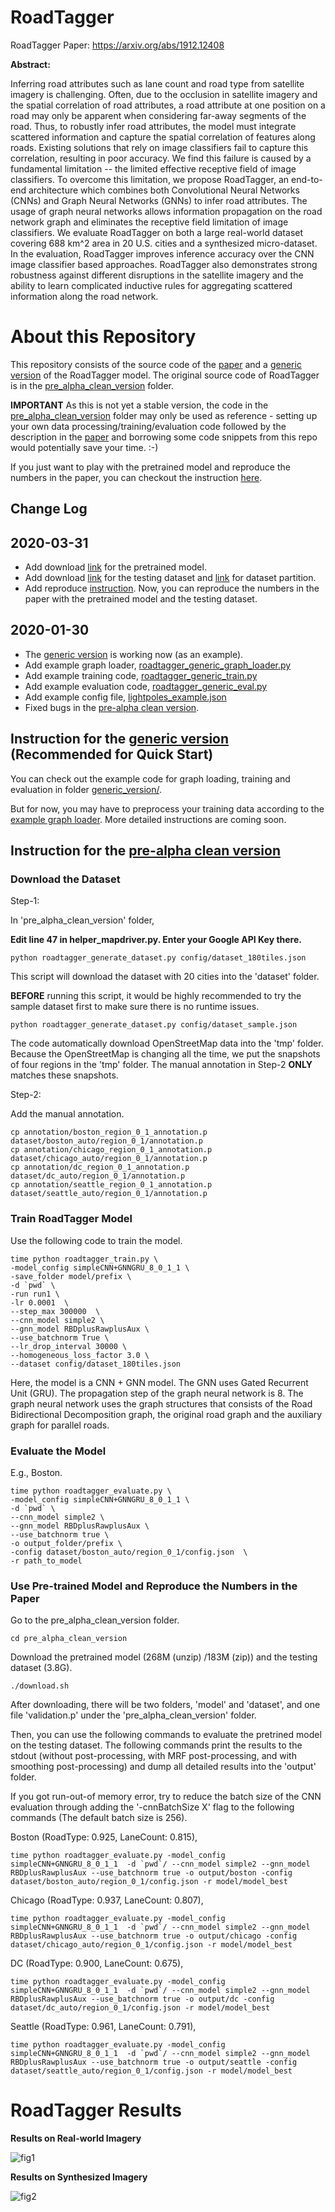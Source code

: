 # RoadTagger

RoadTagger Paper: https://arxiv.org/abs/1912.12408

**Abstract:**

Inferring road attributes such as lane count and road type from satellite imagery is challenging. Often, due to the occlusion in satellite imagery and the spatial correlation of road attributes, a road attribute at one position on a road may only be apparent when considering far-away segments of the road. Thus, to robustly infer road attributes, the model must integrate scattered information and capture the spatial correlation of features along roads. Existing solutions that rely on image classifiers fail to capture this correlation, resulting in poor accuracy. We find this failure is caused by a fundamental limitation -- the limited effective receptive field of image classifiers. To overcome this limitation, we propose RoadTagger, an end-to-end architecture which combines both Convolutional Neural Networks (CNNs) and Graph Neural Networks (GNNs) to infer road attributes. The usage of graph neural networks allows information propagation on the road network graph and eliminates the receptive field limitation of image classifiers. We evaluate RoadTagger on both a large real-world dataset covering 688 km^2 area in 20 U.S. cities and a synthesized micro-dataset. In the evaluation, RoadTagger improves inference accuracy over the CNN image classifier based approaches. RoadTagger also demonstrates strong robustness against different disruptions in the satellite imagery and the ability to learn complicated inductive rules for aggregating scattered information along the road network.


# About this Repository 

This repository consists of the source code of the [paper](https://arxiv.org/abs/1912.12408) and a [generic version](https://github.com/mitroadmaps/roadtagger/tree/master/generic_version) of the RoadTagger model. The original source code of RoadTagger is in the [pre_alpha_clean_version](https://github.com/mitroadmaps/roadtagger/tree/master/pre_alpha_clean_version) folder.

**IMPORTANT** As this is not yet a stable version, the code in the [pre_alpha_clean_version](https://github.com/mitroadmaps/roadtagger/tree/master/pre_alpha_clean_version) folder may only be used as reference - setting up your own data processing/training/evaluation code followed by the description in the [paper](https://arxiv.org/abs/1912.12408) and borrowing some code snippets from this repo would potentially save your time. :-) 

If you just want to play with the pretrained model and reproduce the numbers in the paper, you can checkout the instruction [here](#model).


## Change Log 
**2020-03-31**
--------------------
- Add download [link](https://mapster.csail.mit.edu/data/roadtagger/model.zip) for the pretrained model.
- Add download [link](https://mapster.csail.mit.edu/data/roadtagger/dataset_testing.zip) for the testing dataset and [link](https://mapster.csail.mit.edu/data/roadtagger/validation.p) for dataset partition.
- Add reproduce [instruction](#model). Now, you can reproduce the numbers in the paper with the pretrained model and the testing dataset.

**2020-01-30**
--------------------
- The [generic version](https://github.com/mitroadmaps/roadtagger/tree/master/generic_version) is working now (as an example).
- Add example graph loader, [roadtagger_generic_graph_loader.py](https://github.com/mitroadmaps/roadtagger/blob/master/generic_version/roadtagger_generic_graph_loader.py)
- Add example training code, [roadtagger_generic_train.py](https://github.com/mitroadmaps/roadtagger/blob/master/generic_version/roadtagger_generic_train.py)
- Add example evaluation code, [roadtagger_generic_eval.py](https://github.com/mitroadmaps/roadtagger/blob/master/generic_version/roadtagger_generic_eval.py)
- Add example config file, [lightpoles_example.json](https://github.com/mitroadmaps/roadtagger/blob/master/generic_version/configs/lightpoles_example.json)
- Fixed bugs in the [pre-alpha clean version](https://github.com/mitroadmaps/roadtagger/tree/master/pre_alpha_clean_version). 



## Instruction for the [generic version](https://github.com/mitroadmaps/roadtagger/tree/master/generic_version) (Recommended for Quick Start)

You can check out the example code for graph loading, training and evaluation in folder [generic_version/](https://github.com/mitroadmaps/roadtagger/tree/master/generic_version).

But for now, you may have to preprocess your training data according to the [example graph loader](https://github.com/mitroadmaps/roadtagger/blob/master/generic_version/roadtagger_generic_graph_loader.py). More detailed instructions are coming soon.


## Instruction for the [pre-alpha clean version](https://github.com/mitroadmaps/roadtagger/tree/master/pre_alpha_clean_version)
### Download the Dataset

Step-1:

In 'pre_alpha_clean_version' folder, 

**Edit line 47 in helper_mapdriver.py. Enter your Google API Key there.**

```
python roadtagger_generate_dataset.py config/dataset_180tiles.json 
```

This script will download the dataset with 20 cities into the 'dataset' folder. 

**BEFORE** running this script, it would be highly recommended to try the sample dataset first to make sure there is no runtime issues.

```
python roadtagger_generate_dataset.py config/dataset_sample.json 
```
The code automatically download OpenStreetMap data into the 'tmp' folder. Because the OpenStreetMap is changing all the time, we put the snapshots of four regions in the 'tmp' folder. The manual annotation in Step-2 **ONLY** matches these snapshots. 


Step-2:

Add the manual annotation.

```
cp annotation/boston_region_0_1_annotation.p dataset/boston_auto/region_0_1/annotation.p
cp annotation/chicago_region_0_1_annotation.p dataset/chicago_auto/region_0_1/annotation.p
cp annotation/dc_region_0_1_annotation.p dataset/dc_auto/region_0_1/annotation.p
cp annotation/seattle_region_0_1_annotation.p dataset/seattle_auto/region_0_1/annotation.p
```

### Train RoadTagger Model

Use the following code to train the model. 

```
time python roadtagger_train.py \
-model_config simpleCNN+GNNGRU_8_0_1_1 \
-save_folder model/prefix \
-d `pwd` \
-run run1 \
-lr 0.0001  \
--step_max 300000  \
--cnn_model simple2 \
--gnn_model RBDplusRawplusAux \
--use_batchnorm True \
--lr_drop_interval 30000 \
--homogeneous_loss_factor 3.0 \
--dataset config/dataset_180tiles.json
```

Here, the model is a CNN + GNN model. The GNN uses Gated Recurrent Unit (GRU). The propagation step of the graph neural network is 8. The graph neural network uses the graph structures that consists of the Road Bidirectional Decomposition graph, the original road graph and the auxiliary graph for parallel roads.  


### Evaluate the Model 

E.g., Boston. 

```
time python roadtagger_evaluate.py \
-model_config simpleCNN+GNNGRU_8_0_1_1 \
-d `pwd` \
--cnn_model simple2 \
--gnn_model RBDplusRawplusAux \
--use_batchnorm true \
-o output_folder/prefix \
-config dataset/boston_auto/region_0_1/config.json  \
-r path_to_model
```

### <a name="model"></a> Use Pre-trained Model and Reproduce the Numbers in the Paper
Go to the pre_alpha_clean_version folder.
```
cd pre_alpha_clean_version
```

Download the pretrained model (268M (unzip) /183M (zip)) and the testing dataset (3.8G). 
```
./download.sh 
```

After downloading, there will be two folders, 'model' and 'dataset', and one file 'validation.p' under the 'pre_alpha_clean_version' folder.

Then, you can use the following commands to evaluate the pretrined model on the testing dataset. The following commands print the results to the stdout (without post-processing, with MRF post-processing, and with smoothing post-processing) and dump all detailed results into the 'output' folder. 

If you got run-out-of memory error, try to reduce the batch size of the CNN evaluation through adding the '-cnnBatchSize X' flag to the following commands (The default batch size is 256).


Boston (RoadType: 0.925, LaneCount: 0.815),  
```
time python roadtagger_evaluate.py -model_config simpleCNN+GNNGRU_8_0_1_1  -d `pwd`/ --cnn_model simple2 --gnn_model RBDplusRawplusAux --use_batchnorm true -o output/boston -config dataset/boston_auto/region_0_1/config.json -r model/model_best

```

Chicago (RoadType: 0.937, LaneCount: 0.807),
```
time python roadtagger_evaluate.py -model_config simpleCNN+GNNGRU_8_0_1_1  -d `pwd`/ --cnn_model simple2 --gnn_model RBDplusRawplusAux --use_batchnorm true -o output/chicago -config dataset/chicago_auto/region_0_1/config.json -r model/model_best

```

DC (RoadType: 0.900, LaneCount: 0.675),
```
time python roadtagger_evaluate.py -model_config simpleCNN+GNNGRU_8_0_1_1  -d `pwd`/ --cnn_model simple2 --gnn_model RBDplusRawplusAux --use_batchnorm true -o output/dc -config dataset/dc_auto/region_0_1/config.json -r model/model_best

```

Seattle (RoadType: 0.961, LaneCount: 0.791),
```
time python roadtagger_evaluate.py -model_config simpleCNN+GNNGRU_8_0_1_1  -d `pwd`/ --cnn_model simple2 --gnn_model RBDplusRawplusAux --use_batchnorm true -o output/seattle -config dataset/seattle_auto/region_0_1/config.json -r model/model_best

```






# RoadTagger Results

**Results on Real-world Imagery**

![fig1](https://github.com/mitroadmaps/roadtagger/blob/master/figure/real.png "Results on Real-world Imagery")

**Results on Synthesized Imagery**

![fig2](https://github.com/mitroadmaps/roadtagger/blob/master/figure/synthesised.png "Results on Synthesized Imagery")









